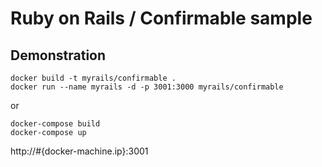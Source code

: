 # Ruby on Rails / Confirmable sample

## Demonstration

```
docker build -t myrails/confirmable .
docker run --name myrails -d -p 3001:3000 myrails/confirmable
```

or

```
docker-compose build
docker-compose up
```

http://#{docker-machine.ip}:3001
